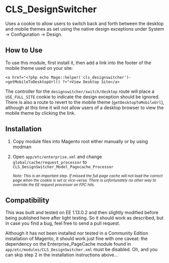 # CLS_DesignSwitcher

Uses a cookie to allow users to switch back and forth between the desktop and mobile themes as set using the native design exceptions under System -> Configuration -> Design.

## How to Use

To use this module, first install it, then add a link into the footer of the mobile theme used on your site:

    <a href="<?php echo Mage::helper('cls_designswitcher')->getMobileToDesktopUrl() ?>">View Desktop Site</a>

The controller for the `designswitcher/switch/desktop` route will place a `USE_FULL_SITE` cookie to indicate the design exception should be ignored. There is also a route to revert to the mobile theme (`getDesktopToMobileUrl`), although at this time it will not allow users of a desktop browser to view the mobile theme by clicking the link.

## Installation
1. Copy module files into Magento root either manually or by using modman

2. Open `app/etc/enterprise.xml` and change `global/cache/request_processor` to `CLS_DesignSwitcher_Model_Pagecache_Processor`

    *<small>Note: This is an important step. If missed the full page cache will not load the correct page when the cookie is set or vice-versa. There is unfortunately no other way to override the EE request processor on FPC hits.</small>*

## Compatibility
This was built and tested on EE 1.13.0.2 and then slightly modified before being published here after light testing. So it should work as described, but in case you find a bug, feel free to send a pull request.

Although it has not been installed nor tested in a Community Edition installation of Magento, it should work just fine with one caveat: the dependency on the Enterprise_PageCache module found in `app/etc/modules/CLS_DesignSwitcher.xml` must be disabled. Oh, and you can skip step 2 in the installation instructions above...
